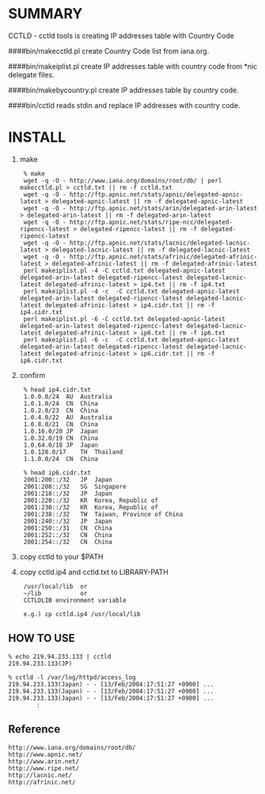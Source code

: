 SUMMARY
=======
CCTLD - cctld tools is creating IP addresses table with Country Code

####bin/makecctld.pl
create Country Code list from iana.org.

####bin/makeiplist.pl
create IP addresses table with country code from *nic delegate files.

####bin/makebycountry.pl
create IP addresses table by country code.

####bin/cctld
reads stdin and replace IP addresses with country code.


INSTALL
=======
1. make

        % make
        wget -q -O - http://www.iana.org/domains/root/db/ | perl makecctld.pl > cctld.txt || rm -f cctld.txt
        wget -q -O - http://ftp.apnic.net/stats/apnic/delegated-apnic-latest > delegated-apnic-latest || rm -f delegated-apnic-latest
        wget -q -O - http://ftp.apnic.net/stats/arin/delegated-arin-latest > delegated-arin-latest || rm -f delegated-arin-latest
        wget -q -O - http://ftp.apnic.net/stats/ripe-ncc/delegated-ripencc-latest > delegated-ripencc-latest || rm -f delegated-ripencc-latest
        wget -q -O - http://ftp.apnic.net/stats/lacnic/delegated-lacnic-latest > delegated-lacnic-latest || rm -f delegated-lacnic-latest
        wget -q -O - http://ftp.apnic.net/stats/afrinic/delegated-afrinic-latest > delegated-afrinic-latest || rm -f delegated-afrinic-latest
        perl makeiplist.pl -4 -C cctld.txt delegated-apnic-latest delegated-arin-latest delegated-ripencc-latest delegated-lacnic-latest delegated-afrinic-latest > ip4.txt || rm -f ip4.txt
        perl makeiplist.pl -4 -c  -C cctld.txt delegated-apnic-latest delegated-arin-latest delegated-ripencc-latest delegated-lacnic-latest delegated-afrinic-latest > ip4.cidr.txt || rm -f ip4.cidr.txt
        perl makeiplist.pl -6 -C cctld.txt delegated-apnic-latest delegated-arin-latest delegated-ripencc-latest delegated-lacnic-latest delegated-afrinic-latest > ip6.txt || rm -f ip6.txt
        perl makeiplist.pl -6 -c  -C cctld.txt delegated-apnic-latest delegated-arin-latest delegated-ripencc-latest delegated-lacnic-latest delegated-afrinic-latest > ip6.cidr.txt || rm -f ip6.cidr.txt

2. confirm

        % head ip4.cidr.txt 
        1.0.0.0/24	AU	Australia
        1.0.1.0/24	CN	China
        1.0.2.0/23	CN	China
        1.0.4.0/22	AU	Australia
        1.0.8.0/21	CN	China
        1.0.16.0/20	JP	Japan
        1.0.32.0/19	CN	China
        1.0.64.0/18	JP	Japan
        1.0.128.0/17	TH	Thailand
        1.1.0.0/24	CN	China
        
        % head ip6.cidr.txt
        2001:200::/32	JP	Japan
        2001:208::/32	SG	Singapore
        2001:218::/32	JP	Japan
        2001:220::/32	KR	Korea, Republic of
        2001:230::/32	KR	Korea, Republic of
        2001:238::/32	TW	Taiwan, Province of China
        2001:240::/32	JP	Japan
        2001:250::/31	CN	China
        2001:252::/32	CN	China
        2001:254::/32	CN	China

3. copy cctld to your $PATH

4. copy cctld.ip4 and cctld.txt to LIBRARY-PATH

        /usr/local/lib  or
        ~/lib           or
        CCTLDLIB environment variable

        e.g.) cp cctld.ip4 /usr/local/lib


HOW TO USE
----------
	% echo 219.94.233.133 | cctld
	219.94.233.133(JP)
	
	% cctld -l /var/log/httpd/access_log
	219.94.233.133(Japan) - - [13/Feb/2004:17:51:27 +0900] ...
	219.94.233.133(Japan) - - [13/Feb/2004:17:51:27 +0900] ...
	219.94.233.133(Japan) - - [13/Feb/2004:17:51:27 +0900] ...
	        :

Reference
---------
	http://www.iana.org/domains/root/db/
	http://www.apnic.net/
	http://www.arin.net/
	http://www.ripe.net/
	http://lacnic.net/
	http://afrinic.net/
